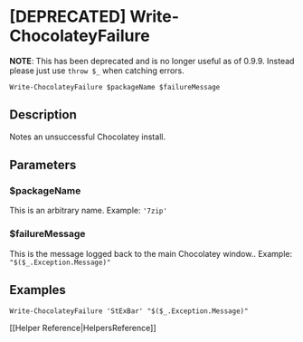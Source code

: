 # [DEPRECATED] Write-ChocolateyFailure
**NOTE**: This has been deprecated and is no longer useful as of 0.9.9. Instead please just use `throw $_` when catching errors.

`Write-ChocolateyFailure $packageName $failureMessage`

## Description
Notes an unsuccessful Chocolatey install.

## Parameters
### $packageName
This is an arbitrary name.
Example: `'7zip'`

### $failureMessage
This is the message logged back to the main Chocolatey window..
Example: `"$($_.Exception.Message)"`

## Examples
`Write-ChocolateyFailure 'StExBar' "$($_.Exception.Message)"`

[[Helper Reference|HelpersReference]]